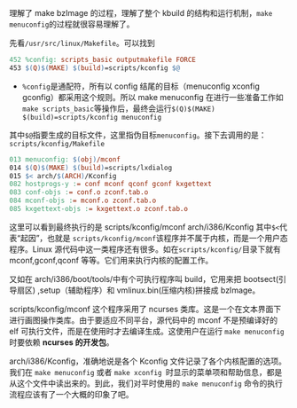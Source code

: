 理解了 make bzImage 的过程，理解了整个 kbuild 的结构和运行机制，`make menuconfig`的过程就很容易理解了。

先看`/usr/src/linux/Makefile`。可以找到

```makefile
452 %config: scripts_basic outputmakefile FORCE
453 $(Q)$(MAKE) $(build)=scripts/kconfig $@
```

* `%config`是通配符，所有以 config 结尾的目标（menuconfig xconfig gconfig）都采用这个规则。所以 make menuconfig 在进行一些准备工作如`make scripts_basic`等操作后，最终会运行`$(Q)$(MAKE) $(build)=scripts/kconfig menuconfig`

其中`$@`指要生成的目标文件，这里指伪目标`menuconfig`。接下去调用的是：`scripts/kconfig/Makefile`

```makefile
013 menuconfig: $(obj)/mconf
014 $(Q)$(MAKE) $(build)=scripts/lxdialog
015 $< arch/$(ARCH)/Kconfig
082 hostprogs-y := conf mconf qconf gconf kxgettext
083 conf-objs := conf.o zconf.tab.o
084 mconf-objs := mconf.o zconf.tab.o
085 kxgettext-objs := kxgettext.o zconf.tab.o
```
这里可以看到最终执行的是 scripts/kconfig/mconf arch/i386/Kconfig 其中`$<`代表“起因”，也就是 `scripts/kconfig/mconf`该程序并不属于内核，而是一个用户态程序。Linux 源代码中这一类程序还有很多。如在`scripts/kconfig/`目录下就有 mconf,gconf,qconf 等等。它们用来执行内核的配置工作。

又如在 arch/i386/boot/tools/中有个可执行程序叫 build，它用来把 bootsect(引导扇区) ,setup（辅助程序）和 vmlinux.bin(压缩内核)拼接成 bzImage。

scripts/kconfig/mconf 这个程序采用了 ncurses 类库。这是一个在文本界面下进行画图操作类库。由于要适应不同平台，源代码中的 mconf 不是预编译好的 elf 可执行文件，而是在使用时才去编译生成。这使用户在运行 `make menuconfig`时要依赖 **ncurses 的开发包**。

arch/i386/Kconfig，准确地说是各个 Kconfig 文件记录了各个内核配置的选项。我们在 `make menuconfig` 或者 `make xconfig `时显示的菜单项和帮助信息，都是从这个文件中读出来的。到此，我们对平时使用的 `make menuconfig` 命令的执行流程应该有了一个大概的印象了吧。


